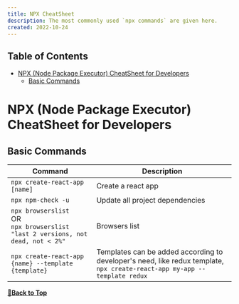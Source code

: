 ```yaml
---
title: NPX CheatSheet
description: The most commonly used `npx commands` are given here.
created: 2022-10-24
---
```


## Table of Contents

- [NPX (Node Package Executor) CheatSheet for Developers](#npx-node-package-executor-cheatsheet-for-developers)
  - [Basic Commands](#basic-commands)

# NPX (Node Package Executor) CheatSheet for Developers

## Basic Commands

| Command | Description |
| ------- | ----------- |
| `npx create-react-app [name]` | Create a react app |
| `npx npm-check -u` | Update all project dependencies |
| `npx browserslist` <br /> OR <br /> `npx browserslist "last 2 versions, not dead, not < 2%"` | Browsers list |
| `npx create-react-app {name} --template {template}` | Templates can be added according to developer's need, like redux template, `npx create-react-app my-app --template redux` |

**[🔼Back to Top](#table-of-contents)**

